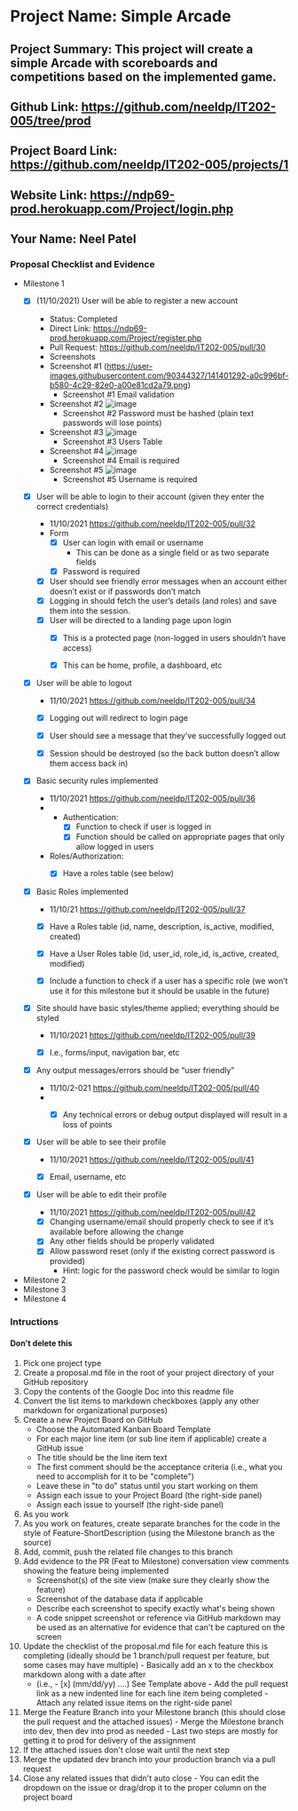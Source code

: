 # Project Name: Simple Arcade
## Project Summary: This project will create a simple Arcade with scoreboards and competitions based on the implemented game.
## Github Link: https://github.com/neeldp/IT202-005/tree/prod
## Project Board Link: https://github.com/neeldp/IT202-005/projects/1
## Website Link: https://ndp69-prod.herokuapp.com/Project/login.php
## Your Name: Neel Patel

<!--
### Line item / Feature template (use this for each bullet point)
#### Don't delete this

- [ ] \(mm/dd/yyyy of completion) Feature Title (from the proposal bullet point, if it's a sub-point indent it properly)
  -  List of Evidence of Feature Completion
    - Status: Pending (Completed, Partially working, Incomplete, Pending)
    - Direct Link: (Direct link to the file or files in heroku prod for quick testing (even if it's a protected page))
    - Pull Requests
      - PR link #1 (repeat as necessary)
    - Screenshots
      - Screenshot #1 (paste the image so it uploads to github) (repeat as necessary)
        - Screenshot #1 description explaining what you're trying to show
### End Line item / Feature Template
--> 
### Proposal Checklist and Evidence

- Milestone 1
    - [x] \(11/10/2021) User will be able to register a new account
        - Status: Completed
        - Direct Link: https://ndp69-prod.herokuapp.com/Project/register.php        
        - Pull Request: https://github.com/neeldp/IT202-005/pull/30
        - Screenshots
        - Screenshot #1 (https://user-images.githubusercontent.com/90344327/141401292-a0c996bf-b580-4c29-82e0-a00e81cd2a79.png)
          - Screenshot #1 Email validation
        - Screenshot #2 ![image](https://user-images.githubusercontent.com/90344327/141341071-ee53a70e-df3c-46d1-b420-47999a0d94ad.png)
          - Screenshot #2 Password must be hashed (plain text passwords will lose points)
        - Screenshot #3 ![image](https://user-images.githubusercontent.com/90344327/141341071-ee53a70e-df3c-46d1-b420-47999a0d94ad.png)
          - Screenshot #3 Users Table
        - Screenshot #4 ![image](https://user-images.githubusercontent.com/90344327/141340216-b060a2bb-8e83-413d-8f22-1dc04fd9376a.png)
          - Screenshot #4 Email is required
        - Screenshot #5 ![image](https://user-images.githubusercontent.com/90344327/141340288-6bb72182-9258-4e6e-bcb9-e717671c2d6a.png)
          - Screenshot #5 Username is required

    - [x] User will be able to login to their account (given they enter the correct credentials)
        - 11/10/2021 https://github.com/neeldp/IT202-005/pull/32        
        - Form
            - [x] User can login with email or username
                - This can be done as a single field or as two separate fields
            - [x] Password is required
        - [x] User should see friendly error messages when an account either doesn’t exist or if passwords don’t match
        - [x] Logging in should fetch the user’s details (and roles) and save them into the session.
        - [x] User will be directed to a landing page upon login
            - [x]  This is a protected page (non-logged in users shouldn’t have access)
            - [x] This can be home, profile, a dashboard, etc

    
    - [x] User will be able to logout
        - 11/10/2021 https://github.com/neeldp/IT202-005/pull/34        
        - [x] Logging out will redirect to login page
        - [x] User should see a message that they’ve successfully logged out
        - [x] Session should be destroyed (so the back button doesn’t allow them access back in)
    

    - [x] Basic security rules implemented
        - 11/10/2021 https://github.com/neeldp/IT202-005/pull/36        
        - - Authentication:
            - [x] Function to check if user is logged in
            - [x] Function should be called on appropriate pages that only allow logged in users
        - Roles/Authorization:
            - [x] Have a roles table (see below)

    
    - [x] Basic Roles implemented
        - 11/10/21 https://github.com/neeldp/IT202-005/pull/37        
        - [x] Have a Roles table	(id, name, description, is_active, modified, created)
        - [x] Have a User Roles table (id, user_id, role_id, is_active, created, modified)
        - [x] Include a function to check if a user has a specific role (we won’t use it for this milestone but it should be usable in the future)

    
    - [x] Site should have basic styles/theme applied; everything should be styled
        - 11/10/2021 https://github.com/neeldp/IT202-005/pull/39        
        - [x] I.e., forms/input, navigation bar, etc


    - [x] Any output messages/errors should be “user friendly”
        - 11/10/2-021 https://github.com/neeldp/IT202-005/pull/40        
        - - [x] Any technical errors or debug output displayed will result in a loss of points


    - [x] User will be able to see their profile
        - 11/10/2021 https://github.com/neeldp/IT202-005/pull/41       
        - [x] Email, username, etc


    - [x] User will be able to edit their profile
        - 11/10/2021 https://github.com/neeldp/IT202-005/pull/42        
        - [x] Changing username/email should properly check to see if it’s available before allowing the change
        - [x] Any other fields should be properly validated
        - [x] Allow password reset (only if the existing correct password is provided)
            - Hint: logic for the password check would be similar to login





- Milestone 2
- Milestone 3
- Milestone 4
### Intructions
#### Don't delete this
1. Pick one project type
2. Create a proposal.md file in the root of your project directory of your GitHub repository
3. Copy the contents of the Google Doc into this readme file
4. Convert the list items to markdown checkboxes (apply any other markdown for organizational purposes)
5. Create a new Project Board on GitHub
   - Choose the Automated Kanban Board Template
   - For each major line item (or sub line item if applicable) create a GitHub issue
   - The title should be the line item text
   - The first comment should be the acceptance criteria (i.e., what you need to accomplish for it to be "complete")
   - Leave these in "to do" status until you start working on them
   - Assign each issue to your Project Board (the right-side panel)
   - Assign each issue to yourself (the right-side panel)
6. As you work
  1. As you work on features, create separate branches for the code in the style of Feature-ShortDescription (using the Milestone branch as the source)
  2. Add, commit, push the related file changes to this branch
  3. Add evidence to the PR (Feat to Milestone) conversation view comments showing the feature being implemented
     - Screenshot(s) of the site view (make sure they clearly show the feature)
     - Screenshot of the database data if applicable
     - Describe each screenshot to specify exactly what's being shown
     - A code snippet screenshot or reference via GitHub markdown may be used as an alternative for evidence that can't be captured on the screen
  4. Update the checklist of the proposal.md file for each feature this is completing (ideally should be 1 branch/pull request per feature, but some cases may have multiple)
    - Basically add an x to the checkbox markdown along with a date after
      - (i.e.,   - [x] (mm/dd/yy) ....) See Template above
    - Add the pull request link as a new indented line for each line item being completed
    - Attach any related issue items on the right-side panel
  5. Merge the Feature Branch into your Milestone branch (this should close the pull request and the attached issues)
    - Merge the Milestone branch into dev, then dev into prod as needed
    - Last two steps are mostly for getting it to prod for delivery of the assignment 
  7. If the attached issues don't close wait until the next step
  8. Merge the updated dev branch into your production branch via a pull request
  9. Close any related issues that didn't auto close
    - You can edit the dropdown on the issue or drag/drop it to the proper column on the project board
